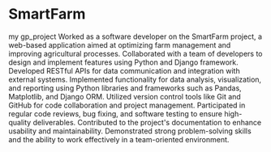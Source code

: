 # SmartFarm
my gp_project
Worked as a software developer on the SmartFarm project, a web-based application aimed at optimizing farm management and improving agricultural processes.
Collaborated with a team of developers to design and implement features using Python and Django framework.
Developed RESTful APIs for data communication and integration with external systems.
Implemented functionality for data analysis, visualization, and reporting using Python libraries and frameworks such as Pandas, Matplotlib, and Django ORM.
Utilized version control tools like Git and GitHub for code collaboration and project management.
Participated in regular code reviews, bug fixing, and software testing to ensure high-quality deliverables.
Contributed to the project's documentation to enhance usability and maintainability.
Demonstrated strong problem-solving skills and the ability to work effectively in a team-oriented environment.
